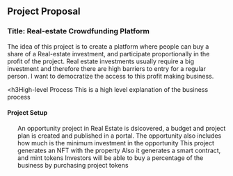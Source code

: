 <h2>Project Proposal</h2>

<h3>Title: Real-estate Crowdfunding Platform</h3>

The idea of this project is to create a platform where people can buy a share of a Real-estate investment, and participate proportionally in the profit of the project. 
Real estate investments usually require a big investment and therefore there are high barriers to entry for a regular person. I want to democratize the access to this profit
making business.

<h3High-level Process</h3>
This is a high level explanation of the business process

<h4>Project Setup</h4>
<ul>
  <li1> An opportunity project in Real Estate is dsicovered, a budget and project plan is created and published in a portal. The opportunity also includes how much is the minimum investment in the opportunity</l1>
  <l2> This project generates an NFT with the property</l2>
  <l3> Also it generates a smart contract, and mint tokens
  <l4> Investors will be able to buy a percentage of the business by purchasing project tokens</l4> 
</ul>
